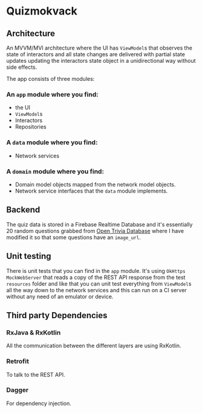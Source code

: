 # Quizmokvack
## Architecture
An MVVM/MVI architecture where the UI has `ViewModel`s that observes the state of interactors and all state changes are delivered with partial state updates updating the interactors state object in a unidirectional way without side effects.

The app consists of three modules:

### An `app` module where you find:
* the UI
* `ViewModel`s
* Interactors
* Repositories

### A `data` module where you find:
* Network services

### A `domain` module where you find:
* Domain model objects mapped from the network model objects.
* Network service interfaces that the `data` module implements.

## Backend
The quiz data is stored in a Firebase Realtime Database and it's essentially 20 random questions grabbed from [Open Trivia Database](https://opentdb.com/api_config.php) where I have modified it so that some questions have an `image_url`.

## Unit testing
There is unit tests that you can find in the `app` module. It's using `OkHttps` `MockWebServer` that reads a copy of the REST API response from the test `resources` folder and like that you can unit test everything from `ViewModel`s all the way down to the network services and this can run on a CI server without any need of an emulator or device.

## Third party Dependencies
### RxJava & RxKotlin
All the communication between the different layers are using RxKotlin.

### Retrofit
To talk to the REST API.

### Dagger
For dependency injection.